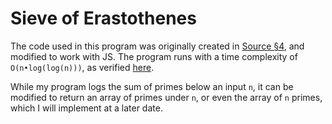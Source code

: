 # Sieve of Erastothenes

The code used in this program was originally created in [Source §4](https://sourceacademy.org/playground), and modified to work with JS. The program runs with a time complexity of `O(n•log(log(n)))`, as verified [here](https://docs.google.com/spreadsheets/d/1aznp6B2_jEbNs8LgRau_RTAvDAu2hnkwvnv2koVfU4Y/edit?usp=sharing). 

While my program logs the sum of primes below an input `n`, it can be modified to return an array of primes under `n`, or even the array of `n` primes, which I will implement at a later date.

